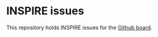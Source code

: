 # INSPIRE issues

This repository holds INSPIRE issues for the [Github board](https://github.com/orgs/cern-sis/projects/1).
